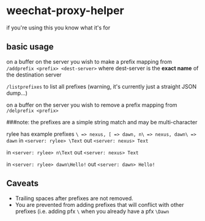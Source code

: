 weechat-proxy-helper
====================

if you're using this you know what it's for

basic usage
------------
on a buffer on the server you wish to make a prefix mapping from
`/addprefix <prefix> <dest-server>`
where dest-server is the __exact name__ of the destination server

`/listprefixes` to list all prefixes (warning, it's currently just a straight JSON dump...)

on a buffer on the server you wish to remove a prefix mapping from
`/delprefix <prefix>`

###note:
the prefixes are a simple string match and may be multi-character

rylee has example prefixes `\ => nexus, [ => dawn, n\ => nexus, dawn\ => dawn`
in `<server: rylee> \Text`
out `<server: nexus> Text`

in `<server: rylee> n\Text`
out `<server: nexus> Text`

in `<server: rylee> dawn\Hello!`
out `<server: dawn> Hello!`

Caveats
------------

- Trailing spaces after prefixes are not removed.
- You are prevented from adding prefixes that will conflict with other prefixes (i.e. adding pfx `\` when you already have a pfx `\Dawn`
